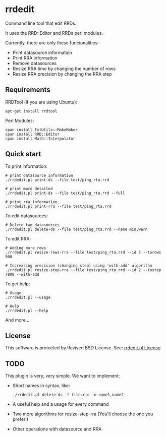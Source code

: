 rrdedit
=======

Command line tool that edit RRDs.

It uses the RRD::Editor and RRDs perl modules.

Currently, there are only these funcionalities:

- Print datasource information
- Print RRA information
- Remove datasources
- Resize RRA time by changing the number of rows
- Resize RRA precision by changing the RRA step


Requirements
------------

RRDTool (if you are using Ubuntu):

    apt-get install rrdtool

Perl Modules:

    cpan install ExtUtils::MakeMaker
    cpan install RRD::Editor
    cpan install Math::Interpolator


Quick start
-----------

To print information:

    # print datasource information
    ./rrdedit.pl print-ds --file test/ping_rta.rrd
    
    # print more detailed
    ./rrdedit.pl print-ds --file test/ping_rta.rrd --full
    
    # print rra information
    ./rrdedit.pl print-rra --file test/ping_rta.rrd

To edit datasources:

    # Delete two datasources
    ./rrdedit.pl delete-ds --file test/ping_rta.rrd --name min,warn

To edit RRA:

    # Adding more rows
    ./rrdedit.pl resize-rows-rra --file test/ping_rta.rrd --id 3 --torows 900
    
    # Increasing precision (changing step) using 'with-add' algorithm
    ./rrdedit.pl resize-step-rra --file test/ping_rta.rrd --id 2 --tostep 7800 --with-add


To get help:

    # Usage
    ./rrdedit.pl --usage

    # Help
    ./rrdedit.pl --help


And more...


License
-------

This software is protected by Revised BSD License.
See: [rrdedit.pl License](LICENSE)


TODO
----

This plugin is very, very simple. We want to implement:

- Short names in syntax, like:

  ```./rrdedit.pl delete-ds -f file.rrd -n name1,name2```

- A useful help and a usage for every command

- Two more algorithms for resize-step-rra (You'll choose the one you prefer!)

- Other operations with datasource and RRA

